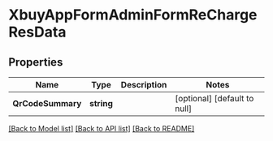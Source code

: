 # XbuyAppFormAdminFormReChargeResData

## Properties
Name | Type | Description | Notes
------------ | ------------- | ------------- | -------------
**QrCodeSummary** | **string** |  | [optional] [default to null]

[[Back to Model list]](../README.md#documentation-for-models) [[Back to API list]](../README.md#documentation-for-api-endpoints) [[Back to README]](../README.md)

